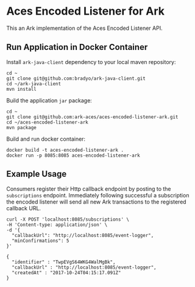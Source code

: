 # Aces Encoded Listener for Ark

This an Ark implementation of the Aces Encoded Listener API.


## Run Application in Docker Container

Install `ark-java-client` dependency to your local maven repository:

```shell
cd ~
git clone git@github.com:bradyo/ark-java-client.git
cd ~/ark-java-client
mvn install
```

Build the application `jar` package:

```shell
cd ~
git clone git@github.com:ark-aces/aces-encoded-listener-ark.git
cd ~/aces-encoded-listener-ark
mvn package
```

Build and run docker container:

```shell
docker build -t aces-encoded-listener-ark .
docker run -p 8085:8085 aces-encoded-listener-ark
```

## Example Usage

Consumers register their Http callback endpoint by posting to the `subscriptions`
endpoint. Immediately following successful a subscription the encoded
listener will send all new Ark transactions to the registered callback
URL.

```shell
curl -X POST 'localhost:8085/subscriptions' \
-H 'Content-type: application/json' \
-d '{
  "callbackUrl": "http://localhost:8085/event-logger",
  "minConfirmations": 5
}'
```

```
{
  "identifier" : "TwpEVgS64WKG4WalMgBk",
  "callbackUrl" : "http://localhost:8085/event-logger",
  "createdAt" : "2017-10-24T04:15:17.091Z"
}
```
